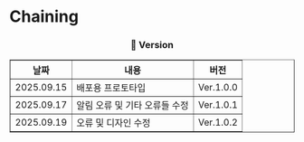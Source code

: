 # Chaining
<div align="center">
<h3> 🚀 Version </h3>
<table align="center" border="1" cellpadding="10" cellspacing="0">
  <thead>
    <tr>
      <th>날짜</th>
      <th>내용</th>
      <th>버전</th>
    </tr>
  </thead>
  <tbody>
    <tr>
      <td>2025.09.15</td>
      <td>배포용 프로토타입</td>
      <td>Ver.1.0.0</td>
    </tr>
    <tr>
      <td>2025.09.17</td>
      <td>알림 오류 및 기타 오류들 수정</td>
      <td>Ver.1.0.1</td>
    </tr>
    <tr>
      <td>2025.09.19</td>
      <td>오류 및 디자인 수정</td>
      <td>Ver.1.0.2</td>
    </tr>
  </tbody>
</table>
<div />
